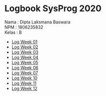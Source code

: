 # Logbook SysProg 2020

Nama : Dipta Laksmana Baswara<br>
NPM : 1806235832<br>
Kelas : B

- [Log Week 01](week-1/1806235832_Dipta_week_1.md)
- [Log Week 02](week-2/1806235832_Dipta_week_2.md)
- [Log Week 03](week-3/1806235832_Dipta_week_3.md)
- [Log Week 04](week-4/1806235832_Dipta_week_4.md)
- [Log Week 05](week-5/1806235832_Dipta_week_5.md)
- [Log Week 06](week-6/1806235832_Dipta_week_6.md)
- [Log Week 07](week-7/1806235832_Dipta_week_7.md)
- [Log Week 10](week-10/1806235832_Dipta_week_10.md)
- [Log Week 11](week-11/1806235832_Dipta_week_11.md)
- [Log Week 12](week-12/1806235832_Dipta_week_12.md)
